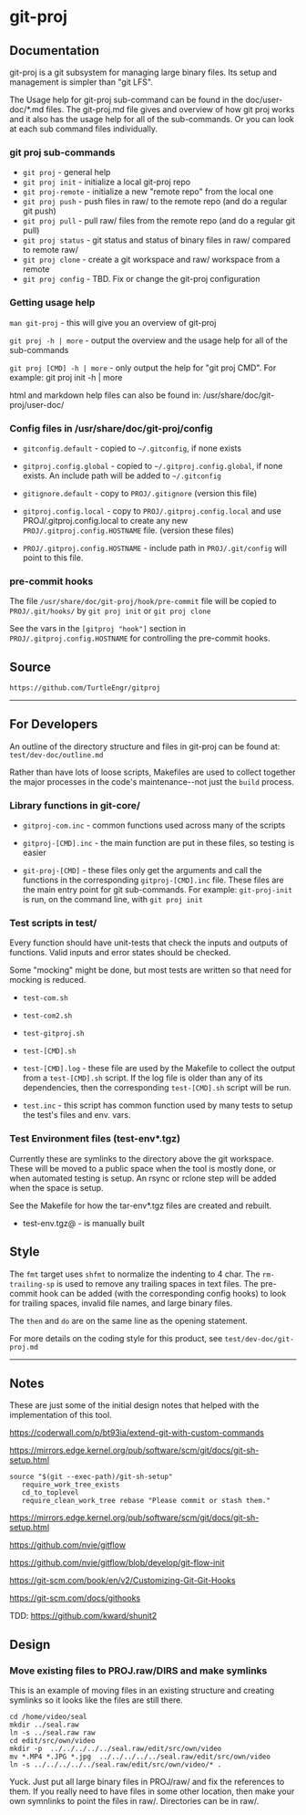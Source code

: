 # git-proj

## Documentation

git-proj is a git subsystem for managing large binary files.
Its setup and management is simpler than "git LFS".

The Usage help for git-proj sub-command can be found in the
doc/user-doc/*.md files. The git-proj.md file gives and overview of
how git proj works and it also has the usage help for all of the
sub-commands. Or you can look at each sub command files individually.

### git proj sub-commands

* `git proj` - general help
* `git proj init` - initialize a local git-proj repo
* `git proj-remote` - initialize a new "remote repo" from the local one
* `git proj push` - push files in raw/ to the remote repo (and do a regular git push)
* `git proj pull` - pull raw/ files from the remote repo (and do a regular git pull)
* `git proj status` - git status and status of binary files in raw/ compared to remote raw/
* `git proj clone` - create a git workspace and raw/ workspace from a remote
* `git proj config` - TBD. Fix or change the git-proj configuration

### Getting usage help

`man git-proj` - this will give you an overview of git-proj

`git proj -h | more` - output the overview and the usage help for all
of the sub-commands

`git proj [CMD] -h | more` - only output the help for "git proj CMD".
For example: git proj init -h | more

html and markdown help files can also be found in:
/usr/share/doc/git-proj/user-doc/

### Config files in /usr/share/doc/git-proj/config

* `gitconfig.default` - copied to `~/.gitconfig`, if none exists

* `gitproj.config.global` - copied to `~/.gitproj.config.global`, if none
  exists. An include path will be added to `~/.gitconfig`

* `gitignore.default` - copy to `PROJ/.gitignore` (version this file)

* `gitproj.config.local` - copy to `PROJ/.gitproj.config.local` and use
  PROJ/.gitproj.config.local to create any new
  `PROJ/.gitproj.config.HOSTNAME` file. (version these files)

* `PROJ/.gitproj.config.HOSTNAME` - include path in `PROJ/.git/config` will
  point to this file.

### pre-commit hooks

The file `/usr/share/doc/git-proj/hook/pre-commit` file will be copied
to `PROJ/.git/hooks/` by `git proj init` or `git proj clone`

See the vars in the `[gitproj "hook"]` section in
`PROJ/.gitproj.config.HOSTNAME` for controlling the pre-commit hooks.

## Source

    https://github.com/TurtleEngr/gitproj

----------

## For Developers

An outline of the directory structure and files in git-proj can be
found at: `test/dev-doc/outline.md`

Rather than have lots of loose scripts, Makefiles are used to collect
together the major processes in the code's maintenance--not just the
`build` process.

### Library functions in git-core/

* `gitproj-com.inc` - common functions used across many of the scripts

* `gitproj-[CMD].inc` - the main function are put in these files, so
testing is easier

* `git-proj-[CMD]` - these files only get the arguments and call the
functions in the corresponding `gitproj-[CMD].inc` file. These files
are the main entry point for git sub-commands. For example:
`git-proj-init` is run, on the command line, with `git proj init`

### Test scripts in test/

Every function should have unit-tests that check the inputs and
outputs of functions. Valid inputs and error states should be checked.

Some "mocking" might be done, but most tests are written so that need
for mocking is reduced.

* `test-com.sh`

* `test-com2.sh`

* `test-gitproj.sh`

* `test-[CMD].sh`

* `test-[CMD].log` - these file are used by the Makefile to collect the
output from a `test-[CMD].sh` script. If the log file is older than any
of its dependencies, then the corresponding `test-[CMD].sh` script will
be run.

* `test.inc` - this script has common function used by many tests to
setup the test's files and env. vars.

### Test Environment files (test-env*.tgz)

Currently these are symlinks to the directory above the git workspace.
These will be moved to a public space when the tool is mostly done, or
when automated testing is setup. An rsync or rclone step will be added when
the space is setup.

See the Makefile for how the tar-env*.tgz files are created and rebuilt.

* test-env.tgz@ - is manually built

## Style

The `fmt` target uses `shfmt` to normalize the indenting to 4 char.
The `rm-trailing-sp` is used to remove any trailing spaces in text
files. The pre-commit hook can be added (with the corresponding config
hooks) to look for trailing spaces, invalid file names, and large
binary files.

The `then` and `do` are on the same line as the opening statement.

For more details on the coding style for this product, see
`test/dev-doc/git-proj.md`

----------

## Notes

These are just some of the initial design notes that helped with
the implementation of this tool.

https://coderwall.com/p/bt93ia/extend-git-with-custom-commands

https://mirrors.edge.kernel.org/pub/software/scm/git/docs/git-sh-setup.html

    source "$(git --exec-path)/git-sh-setup"
       require_work_tree_exists
       cd_to_toplevel
       require_clean_work_tree rebase "Please commit or stash them."

https://mirrors.edge.kernel.org/pub/software/scm/git/docs/git-sh-setup.html

https://github.com/nvie/gitflow

https://github.com/nvie/gitflow/blob/develop/git-flow-init

https://git-scm.com/book/en/v2/Customizing-Git-Git-Hooks

https://git-scm.com/docs/githooks

TDD: https://github.com/kward/shunit2

## Design

### Move existing files to PROJ.raw/DIRS and make symlinks

This is an example of moving files in an existing structure and
creating symlinks so it looks like the files are still there.

    cd /home/video/seal
    mkdir ../seal.raw
    ln -s ../seal.raw raw
    cd edit/src/own/video
    mkdir -p  ../../../../../seal.raw/edit/src/own/video
    mv *.MP4 *.JPG *.jpg  ../../../../../seal.raw/edit/src/own/video
    ln -s ../../../../../seal.raw/edit/src/own/video/* .

Yuck. Just put all large binary files in PROJ/raw/ and fix the
references to them. If you really need to have files in some other
location, then make your own symnlinks to point the files in
raw/. Directories can be in raw/.
